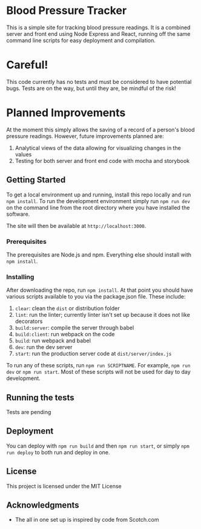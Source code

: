 # Blood Pressure Tracker

This is a simple site for tracking blood pressure readings.  It is a combined server 
and front end using Node Express and React, running off the same command line scripts for easy deployment and compilation.

# Careful!
This code currently has no tests and must be considered to have potential bugs.  Tests are on the way, but until they are, 
be mindful of the risk! 

# Planned Improvements

At the moment this simply allows the saving of a record of a person's blood pressure readings.  However, future 
improvements planned are:
 1. Analytical views of the data allowing for visualizing changes in the values
 2. Testing for both server and front end code with mocha and storybook

## Getting Started

To get a local environment up and running, install this repo locally and run `npm install`.  To run the development 
environment simply run `npm run dev` on the command line from the root directory where you have installed the software.

The site will then be available at `http://localhost:3000`.

### Prerequisites

The prerequisites are Node.js and npm.  Everything else should install with `npm install`.

### Installing

After downloading the repo, run `npm install`.  At that point you should have various scripts available to you via the package.json file. 
These include:

1. `clear`: clean the `dist` or distribution folder
2. `lint`: run the linter; currently linter isn't set up because it does not like decorators
3. `build:server`: compile the server through babel
4. `build:client`: run webpack on the code
5. `build`: run webpack and babel
6. `dev`: run the dev server
7. `start`: run the production server code at `dist/server/index.js`

To run any of these scripts, run `npm run SCRIPTNAME`.  For example, `npm run dev` or `npm run start`.  Most of these scripts will not be used 
for day to day development.

## Running the tests

Tests are pending

## Deployment

You can deploy with `npm run build` and then `npm run start`, or simply `npm run deploy` to both run and deploy in one.

## License

This project is licensed under the MIT License 

## Acknowledgments

* The all in one set up is inspired by code from Scotch.com 
